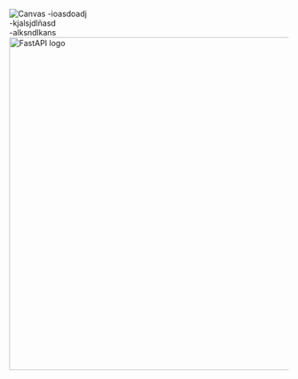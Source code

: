 ![Canvas](https://github.com/Andrew552004/project-docker/assets/149690633/c5fe2476-e654-4d42-bb3f-0594a886aa45)
-ioasdoadj  
-kjalsjdlñasd  
-alksndlkans  
<img src="https://github.com/Andrew552004/project-docker/assets/149690633/c5fe2476-e654-4d42-bb3f-0594a886aa45" alt="FastAPI logo" width="600">

